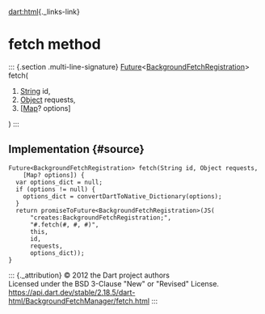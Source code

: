 [dart:html](../../dart-html/dart-html-library){._links-link}

fetch method
============

::: {.section .multi-line-signature}
[Future](../../dart-async/future-class)\<[BackgroundFetchRegistration](../backgroundfetchregistration-class)\>
fetch(

1.  [String](../../dart-core/string-class) id,
2.  [Object](../../dart-core/object-class) requests,
3.  \[[Map](../../dart-core/map-class)? options\]

)
:::

Implementation {#source}
--------------

``` {.language-dart data-language="dart"}
Future<BackgroundFetchRegistration> fetch(String id, Object requests,
    [Map? options]) {
  var options_dict = null;
  if (options != null) {
    options_dict = convertDartToNative_Dictionary(options);
  }
  return promiseToFuture<BackgroundFetchRegistration>(JS(
      "creates:BackgroundFetchRegistration;",
      "#.fetch(#, #, #)",
      this,
      id,
      requests,
      options_dict));
}
```

::: {._attribution}
© 2012 the Dart project authors\
Licensed under the BSD 3-Clause \"New\" or \"Revised\" License.\
<https://api.dart.dev/stable/2.18.5/dart-html/BackgroundFetchManager/fetch.html>
:::
